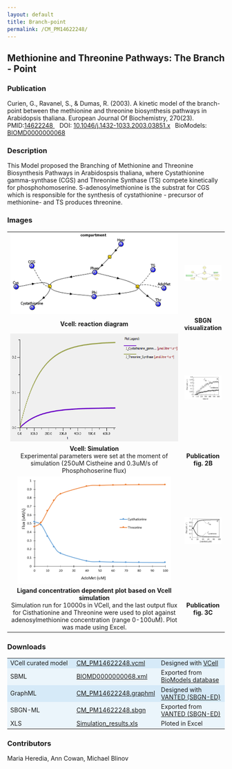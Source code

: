 ```yaml
---
layout: default
title: Branch-point
permalink: /CM_PM14622248/
---
```

## Methionine and Threonine Pathways: The Branch - Point

### Publication 

Curien, G., Ravanel, S., & Dumas, R. (2003). A kinetic model of the branch-point between the methionine and threonine biosynthesis pathways in Arabidopsis thaliana. European Journal Of Biochemistry, 270(23).<br/>
PMID:<a href="https://www.ncbi.nlm.nih.gov/pubmed/14622248">14622248 </a>&ensp; 
DOI: <a href="https://doi.org/10.1046/j.1432-1033.2003.03851.x"> 10.1046/j.1432-1033.2003.03851.x</a>&ensp;
BioModels: <a href="https://www.ebi.ac.uk/biomodels/BIOMD0000000068"> BIOMD0000000068 </a><br/>

### Description
This Model proposed the Branching of Methionine and Threonine Biosynthesis Pathways in Arabidospsis thaliana, where Cystathionine gamma-synthase (CGS) and Threonine Synthase (TS) compete kinetically for phosphohomoserine. S-adenosylmethionine is the substrat for CGS which is responsible for the synthesis of cystathionine - precursor of methionine- and TS produces threonine.

### Images
<center>
 <table> 
 <tr>
   <td align="center" width="400"><a href="https://modelbricks.github.io/images/Vcellimages/met-thr_Vcell_diagram.PNG">
   <img align="center" src="/images/Vcellimages/met-thr_Vcell_diagram.PNG"/></a></td>
   <td align="center"><a href="https://modelbricks.github.io/images/SBGNfiles/CM_PM14622248_SBGN.PNG">
   <img vertical-align="center" src="/images/SBGNfiles/CM_PM14622248_SBGN.PNG"> </a></td>
 </tr>
 <tr height="30">
   <td align="center"> <strong>Vcell: reaction diagram </strong> </td>
   <td align="center"> <strong>SBGN visualization </strong></td>
 </tr>
 <tr>
   <td ><a href="https://modelbricks.github.io/images/Vcellimages/CM_PM14622248_Vcell_sim1.PNG">
   <img src="/images/Vcellimages/CM_PM14622248_Vcell_sim1.PNG"  height="250"></a></td>
   <td ><a href="https://modelbricks.github.io/images/SBGNfiles/CM_PM14622248_papersim1.PNG">
   <img src="/images/SBGNfiles/CM_PM14622248_papersim1.PNG"/></a></td>
  </tr>
 <tr>
  <td align="center"> <strong> Vcell: Simulation </strong><br> Experimental parameters were set at the moment of simulation (250uM Cistheine and 0.3uM/s of Phosphohoserine flux) </td>
  <td align="center"><strong> Publication fig. 2B</strong> </td>
 </tr>
  <tr >
   <td align="center"><a href="https://modelbricks.github.io/images/Vcellimages/CM_PM14622248_Vcell_sim.PNG">
   <img align="center" src="/images/Vcellimages/CM_PM14622248_Vcell_sim.PNG" height="250"></a></td>
   <td align="center"><a href="https://modelbricks.github.io/images/SBGNfiles/CM_PM14622248_papersim.PNG">
   <img align="center" src="/images/SBGNfiles/CM_PM14622248_papersim.PNG"></a></td>
   </tr>
 <tr>
  <td align="center"> <strong>Ligand concentration dependent plot based on Vcell simulation </strong> <br> Simulation run for 10000s in VCell, and the last output flux for Cisthationine and Threonine were used to plot against adenosylmethionine concentration (range 0-100uM). Plot was made using Excel.</td>
  <td align="center"><strong>Publication fig. 3C </strong></td>
 </tr>
 </table>
</center>

### Downloads 
<center>
 <table>
  <td width="33%" bgcolor="#D6EAF8">VCell curated model </td>
  <td width="33%" bgcolor="#D6EAF8"><a href="/modelbricks/VCML_SBMLfiles/CM_PM14622248.vcml">CM_PM14622248.vcml</a></td>
  <td width="33%" bgcolor="#D6EAF8"> Designed with <a href="http://vcell.org"> VCell</a></td>
  <tr>
   <td bgcolor="#EBF5FB">SBML </td>
   <td bgcolor="#EBF5FB"><a href="/modelbricks/VCML_SBMLfiles/BIOMD0000000068.xml">BIOMD0000000068.xml</a></td>
   <td bgcolor="#EBF5FB"> Exported from <a href="https://www.ebi.ac.uk/biomodels/BIOMD0000000068">BioModels database</a></td>
  </tr>
  <tr>
   <td bgcolor="#D6EAF8">GraphML </td>
   <td bgcolor="#D6EAF8"><a href="/modelbricks/SBGNexecutablefiles/CM_PM14622248 _SBGN.graphml">CM_PM14622248.graphml</a></td>
   <td bgcolor="#D6EAF8"> Designed with <a href="https://immersive-analytics.infotech.monash.edu/vanted/addons/sbgn-ed/">VANTED (SBGN-ED)</a></td>
  </tr>
  <tr>
   <td bgcolor="#EBF5FB">SBGN-ML </td>
   <td bgcolor="#EBF5FB"><a href="/modelbricks/SBGNexecutablefiles/CM_PM14622248_SBGN.sbgn">CM_PM14622248.sbgn</a></td>
   <td bgcolor="#EBF5FB"> Exported from <a href="https://immersive-analytics.infotech.monash.edu/vanted/addons/sbgn-ed/">VANTED (SBGN-ED)</a></td>
    </tr>
    <tr>
   <td bgcolor="#EBF5FB"> XLS </td>
   <td bgcolor="#EBF5FB"><a href="/modelbricks/VCML_SBMLfiles/curated_Meth_thre_files.xlsx">Simulation_results.xls</a></td>
   <td bgcolor="#EBF5FB"> Ploted in Excel </td>
   </tr>
 </table>
</center>

### Contributors
Maria Heredia, Ann Cowan, Michael Blinov
 
